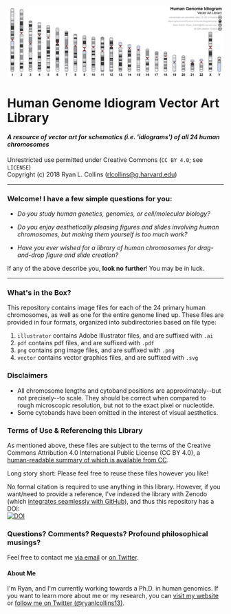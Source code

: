 ![Human Genome Idiogram](https://github.com/RCollins13/HumanIdiogramLibrary/blob/master/png/human_genome_idiogram.png "Human Genome Idiogram")  
# Human Genome Idiogram Vector Art Library
#### *A resource of vector art for schematics (*i.e.* 'idiograms') of all 24 human chromosomes*  
  

Unrestricted use permitted under Creative Commons (`CC BY 4.0`; see `LICENSE`)  
Copyright (c) 2018 Ryan L. Collins (<rlcollins@g.harvard.edu>)  


---  


### Welcome! I have a few simple questions for you:

  * *Do you study human genetics, genomics, or cell/molecular biology?*

  * *Do you enjoy aesthetically pleasing figures and slides involving human chromosomes, but making them yourself is too much work?*  

  * *Have you ever wished for a library of human chromosomes for drag-and-drop figure and slide creation?*  

If any of the above describe you, **look no further**!  You may be in luck.  


---  
### What's in the Box?  
  

This repository contains image files for each of the 24 primary human chromosomes, as well as one for the entire genome lined up.  These files are provided in four formats, organized into subdirectories based on file type:  
1. `illustrator` contains Adobe Illustrator files, and are suffixed with `.ai`
2. `pdf` contains pdf files, and are suffixed with `.pdf`  
3. `png` contains png image files, and are suffixed with `.png`
4. `vector` contains vector graphics files, and are suffixed with `.svg`  
     
  
### Disclaimers  
  * All chromosome lengths and cytoband positions are approximately--but not precisely--to scale. They should be correct when compared to rough microscopic resolution, but not to the exact pixel or nucleotide.  
  * Some cytobands have been omitted in the interest of visual aesthetics.  

  
### Terms of Use &amp; Referencing this Library 
As mentioned above, these files are subject to the terms of the Creative Commons Attribution 4.0 International Public License (CC BY 4.0), a [human-readable summary of which is available from CC](https://creativecommons.org/licenses/by/4.0/).  
  
Long story short: Please feel free to reuse these files however you like!  

No formal citation is required to use anything in this library. However, if you want/need to provide a reference, I've indexed the library with Zenodo (which [integrates seamlessly with GitHub](https://guides.github.com/activities/citable-code/)), and thus this repository has a DOI:  
[![DOI](https://zenodo.org/badge/127183933.svg)](https://zenodo.org/badge/latestdoi/127183933)  

  
### Questions? Comments? Requests? Profound philosophical musings?   
Feel free to contact me [via email](mailto:rlcollins@g.harvard.edu) or [on Twitter](https://twitter.com/ryanlcollins13).

#### About Me
I'm Ryan, and I'm currently working towards a Ph.D. in human genomics. If you want to learn more about me or my research, you can [visit my website](http://ryanlcollins.com) or [follow me on Twitter (@ryanlcollins13)](https://twitter.com/ryanlcollins13).
  